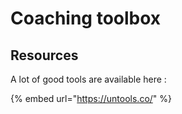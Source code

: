 # Coaching toolbox

## Resources

A lot of good tools are available here :

{% embed url="https://untools.co/" %}


